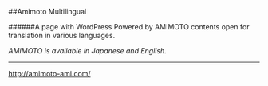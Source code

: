 ##Amimoto Multilingual 

######A page with WordPress Powered by AMIMOTO contents open for translation in various languages.

*AMIMOTO is available in Japanese and English.* 

-----
http://amimoto-ami.com/
